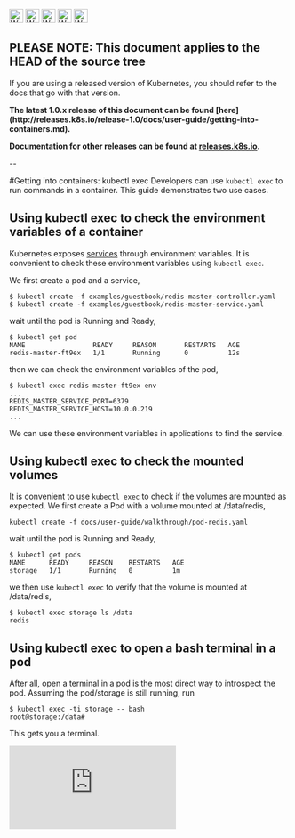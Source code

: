 <!-- BEGIN MUNGE: UNVERSIONED_WARNING -->

<!-- BEGIN STRIP_FOR_RELEASE -->

<img src="http://kubernetes.io/img/warning.png" alt="WARNING"
     width="25" height="25">
<img src="http://kubernetes.io/img/warning.png" alt="WARNING"
     width="25" height="25">
<img src="http://kubernetes.io/img/warning.png" alt="WARNING"
     width="25" height="25">
<img src="http://kubernetes.io/img/warning.png" alt="WARNING"
     width="25" height="25">
<img src="http://kubernetes.io/img/warning.png" alt="WARNING"
     width="25" height="25">

<h2>PLEASE NOTE: This document applies to the HEAD of the source tree</h2>

If you are using a released version of Kubernetes, you should
refer to the docs that go with that version.

<strong>
The latest 1.0.x release of this document can be found
[here](http://releases.k8s.io/release-1.0/docs/user-guide/getting-into-containers.md).

Documentation for other releases can be found at
[releases.k8s.io](http://releases.k8s.io).
</strong>

--

<!-- END STRIP_FOR_RELEASE -->

<!-- END MUNGE: UNVERSIONED_WARNING -->
﻿#Getting into containers: kubectl exec
Developers can use `kubectl exec` to run commands in a container. This guide demonstrates two use cases.

## Using kubectl exec to check the environment variables of a container

Kubernetes exposes [services](services.md#environment-variables) through environment variables. It is convenient to check these environment variables using `kubectl exec`.


We first create a pod and a service,

```console
$ kubectl create -f examples/guestbook/redis-master-controller.yaml
$ kubectl create -f examples/guestbook/redis-master-service.yaml
```

wait until the pod is Running and Ready,

```console
$ kubectl get pod
NAME                 READY     REASON       RESTARTS   AGE
redis-master-ft9ex   1/1       Running      0          12s
```

then we can check the environment variables of the pod, 

```console
$ kubectl exec redis-master-ft9ex env
...
REDIS_MASTER_SERVICE_PORT=6379
REDIS_MASTER_SERVICE_HOST=10.0.0.219
...
```

We can use these environment variables in applications to find the service.


## Using kubectl exec to check the mounted volumes

It is convenient to use `kubectl exec` to check if the volumes are mounted as expected.
We first create a Pod with a volume mounted at /data/redis,

```console
kubectl create -f docs/user-guide/walkthrough/pod-redis.yaml
```

wait until the pod is Running and Ready,

```console
$ kubectl get pods
NAME      READY     REASON    RESTARTS   AGE
storage   1/1       Running   0          1m
```

we then use `kubectl exec` to verify that the volume is mounted at /data/redis,

```console
$ kubectl exec storage ls /data
redis
```

## Using kubectl exec to open a bash terminal in a pod

After all, open a terminal in a pod is the most direct way to introspect the pod. Assuming the pod/storage is still running, run

```console
$ kubectl exec -ti storage -- bash
root@storage:/data#
```

This gets you a terminal.


<!-- BEGIN MUNGE: GENERATED_ANALYTICS -->
[![Analytics](https://kubernetes-site.appspot.com/UA-36037335-10/GitHub/docs/user-guide/getting-into-containers.md?pixel)]()
<!-- END MUNGE: GENERATED_ANALYTICS -->
